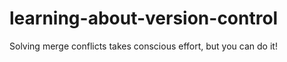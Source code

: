 # learning-about-version-control
Solving merge conflicts takes conscious effort, but you can do it!


